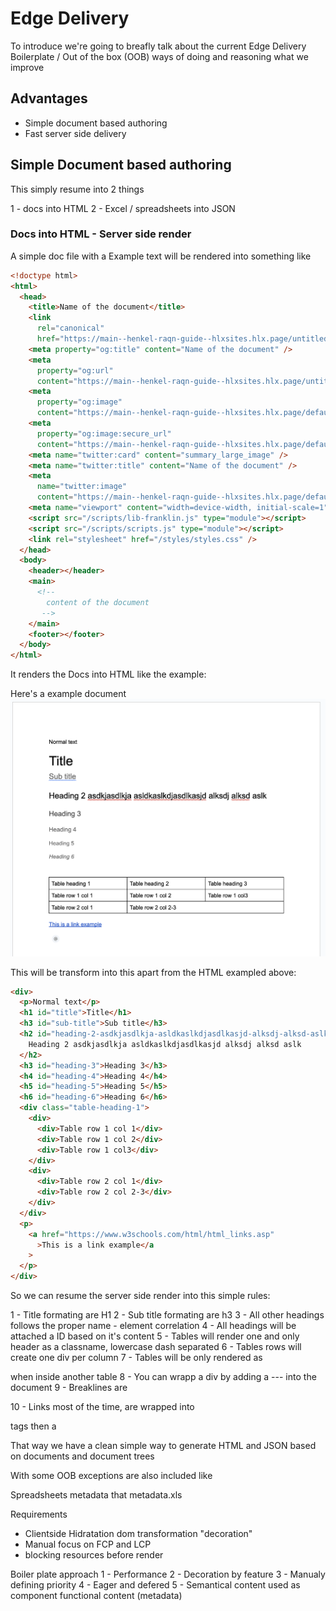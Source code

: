 # Edge Delivery

To introduce we're going to breafly talk about the current Edge Delivery Boilerplate / Out of the box (OOB) ways of doing and reasoning what we improve

## Advantages

- Simple document based authoring
- Fast server side delivery

## Simple Document based authoring

This simply resume into 2 things

1 - docs into HTML
2 - Excel / spreadsheets into JSON

### Docs into HTML - Server side render

A simple doc file with a Example text will be rendered into something like

```html
<!doctype html>
<html>
  <head>
    <title>Name of the document</title>
    <link
      rel="canonical"
      href="https://main--henkel-raqn-guide--hlxsites.hlx.page/untitled-document" />
    <meta property="og:title" content="Name of the document" />
    <meta
      property="og:url"
      content="https://main--henkel-raqn-guide--hlxsites.hlx.page/untitled-document" />
    <meta
      property="og:image"
      content="https://main--henkel-raqn-guide--hlxsites.hlx.page/default-meta-image.png?width=1200&#x26;format=pjpg&#x26;optimize=medium" />
    <meta
      property="og:image:secure_url"
      content="https://main--henkel-raqn-guide--hlxsites.hlx.page/default-meta-image.png?width=1200&#x26;format=pjpg&#x26;optimize=medium" />
    <meta name="twitter:card" content="summary_large_image" />
    <meta name="twitter:title" content="Name of the document" />
    <meta
      name="twitter:image"
      content="https://main--henkel-raqn-guide--hlxsites.hlx.page/default-meta-image.png?width=1200&#x26;format=pjpg&#x26;optimize=medium" />
    <meta name="viewport" content="width=device-width, initial-scale=1" />
    <script src="/scripts/lib-franklin.js" type="module"></script>
    <script src="/scripts/scripts.js" type="module"></script>
    <link rel="stylesheet" href="/styles/styles.css" />
  </head>
  <body>
    <header></header>
    <main>
      <!--
        content of the document
       -->
    </main>
    <footer></footer>
  </body>
</html>
```

It renders the Docs into HTML like the example:

Here's a example document
![Example doc](assets/doc-example.png)

This will be transform into this apart from the HTML exampled above:

```html
<div>
  <p>Normal text</p>
  <h1 id="title">Title</h1>
  <h3 id="sub-title">Sub title</h3>
  <h2 id="heading-2-asdkjasdlkja-asldkaslkdjasdlkasjd-alksdj-alksd-aslk">
    Heading 2 asdkjasdlkja asldkaslkdjasdlkasjd alksdj alksd aslk
  </h2>
  <h3 id="heading-3">Heading 3</h3>
  <h4 id="heading-4">Heading 4</h4>
  <h5 id="heading-5">Heading 5</h5>
  <h6 id="heading-6">Heading 6</h6>
  <div class="table-heading-1">
    <div>
      <div>Table row 1 col 1</div>
      <div>Table row 1 col 2</div>
      <div>Table row 1 col3</div>
    </div>
    <div>
      <div>Table row 2 col 1</div>
      <div>Table row 2 col 2-3</div>
    </div>
  </div>
  <p>
    <a href="https://www.w3schools.com/html/html_links.asp"
      >This is a link example</a
    >
  </p>
</div>
```

So we can resume the server side render into this simple rules:

1 - Title formating are H1
2 - Sub title formating are h3
3 - All other headings follows the proper name - element correlation
4 - All headings will be attached a ID based on it's content
5 - Tables will render one and only header as a classname, lowercase dash separated
6 - Tables rows will create one div per column
7 - Tables will be only rendered as <table> when inside another table
8 - You can wrapp a div by adding a --- into the document
9 - Breaklines are <p>
10 - Links most of the time, are wrapped into <p> tags then a <a>

That way we have a clean simple way to generate HTML and JSON based on documents and document trees

With some OOB exceptions are also included like

Spreadsheets metadata that
metadata.xls

Requirements

- Clientside Hidratation dom transformation "decoration"
- Manual focus on FCP and LCP
- blocking resources before render

Boiler plate approach
1 - Performance
2 - Decoration by feature
3 - Manualy defining priority
4 - Eager and defered
5 - Semantical content used as component functional content (metadata)
